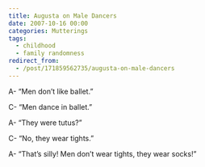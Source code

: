 ```yaml
---
title: Augusta on Male Dancers
date: 2007-10-16 00:00
categories: Mutterings
tags:
  - childhood
  - family randomness
redirect_from:
  - /post/171859562735/augusta-on-male-dancers
---
```

A- &ldquo;Men don&rsquo;t like ballet.&rdquo;

C- &ldquo;Men dance in ballet.&rdquo;

A- &ldquo;They were tutus?&rdquo;

C- &ldquo;No, they wear tights.&rdquo;

A- &ldquo;That&rsquo;s silly! Men don&rsquo;t wear tights, they wear socks!&rdquo;

